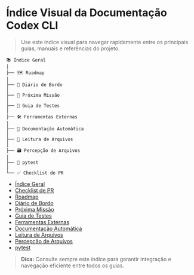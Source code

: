 # Índice Visual da Documentação Codex CLI

> Use este índice visual para navegar rapidamente entre os principais guias, manuais e referências do projeto.

```
📚 Índice Geral
│
├── 🗺️ Roadmap
│
├── 📖 Diário de Bordo
│
├── 🚀 Próxima Missão
│
├── 🧪 Guia de Testes
│
├── 🛠️ Ferramentas Externas
│
├── 🤖 Documentação Automática
│
├── 📂 Leitura de Arquivos
│
├── 🗃️ Percepção de Arquivos
│
├── 🧩 pytest
│
└── ✅ Checklist de PR
```

- [Índice Geral](indice_geral.md)
- [Checklist de PR](checklist_pr.md)
- [Roadmap](roadmap.md)
- [Diário de Bordo](diario_de_bordo.md)
- [Próxima Missão](proxima_missao.md)
- [Guia de Testes](guia_didatico/como_escrever_testes.md)
- [Ferramentas Externas](guia_didatico/ferramentas_externas.md)
- [Documentação Automática](guia_didatico/auto_documentacao_ferramentas.md)
- [Leitura de Arquivos](guia_didatico/ler_arquivo.md)
- [Percepção de Arquivos](guia_didatico/percepcao_arquivos.md)
- [pytest](guia_didatico/pytest.md)

> **Dica:** Consulte sempre este índice para garantir integração e navegação eficiente entre todos os guias.
